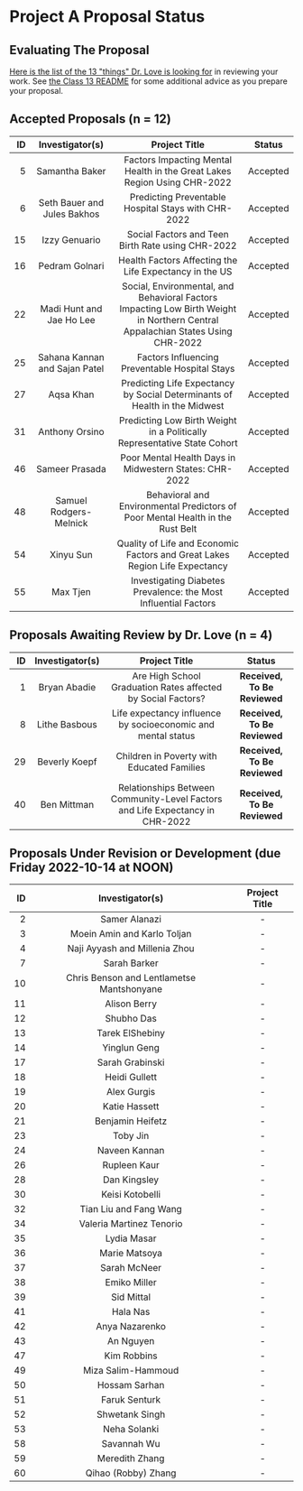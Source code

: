 # Project A Proposal Status

## Evaluating The Proposal

[Here is the list of the 13 "things" Dr. Love is looking for](https://thomaselove.github.io/431-projectA-2022/proposal.html#grading-the-proposal-13-things-were-looking-for) in reviewing your work. See [the Class 13 README](https://github.com/THOMASELOVE/431-classes-2022/blob/main/class13/README.md) for some additional advice as you prepare your proposal.

## Accepted Proposals (n = 12)

| ID | Investigator(s) | Project Title | Status |
| --: | :-------------: | :--------------------------: | :-------: |
| 5 | Samantha Baker | Factors Impacting Mental Health in the Great Lakes Region Using CHR-2022 | Accepted
| 6 | Seth Bauer and Jules Bakhos	| Predicting Preventable Hospital Stays with CHR-2022 | Accepted
| 15 | Izzy Genuario	| Social Factors and Teen Birth Rate using CHR-2022 | Accepted
| 16 | Pedram Golnari | Health Factors Affecting the Life Expectancy in the US | Accepted
| 22 | Madi Hunt and Jae Ho Lee | Social, Environmental, and Behavioral Factors Impacting Low Birth Weight in Northern Central Appalachian States Using CHR-2022 | Accepted
| 25 | Sahana Kannan and Sajan Patel |	Factors Influencing Preventable Hospital Stays | Accepted
| 27 | Aqsa Khan	| Predicting Life Expectancy by Social Determinants of Health in the Midwest | Accepted
| 31 | Anthony Orsino | Predicting Low Birth Weight in a Politically Representative State Cohort | Accepted
| 46 | Sameer Prasada |	Poor Mental Health Days in Midwestern States: CHR-2022 | Accepted
| 48 | Samuel Rodgers-Melnick | Behavioral and Environmental Predictors of Poor Mental Health in the Rust Belt | Accepted
| 54 | Xinyu Sun | Quality of Life and Economic Factors and Great Lakes Region Life Expectancy | Accepted
| 55 | Max Tjen | Investigating Diabetes Prevalence: the Most Influential Factors | Accepted

## Proposals Awaiting Review by Dr. Love (n = 4)

| ID | Investigator(s) | Project Title | Status |
| --: | :-------------: | :--------------------------: | :-------: |
| 1 | Bryan Abadie | Are High School Graduation Rates affected by Social Factors? | **Received, To Be Reviewed**
| 8 | Lithe Basbous | Life expectancy influence by socioeconomic and mental status | **Received, To Be Reviewed**
| 29 | Beverly Koepf | Children in Poverty with Educated Families | **Received, To Be Reviewed**
| 40 | Ben Mittman | Relationships Between Community-Level Factors and Life Expectancy in CHR-2022 | **Received, To Be Reviewed**

## Proposals Under Revision or Development (due Friday 2022-10-14 at NOON)

| ID | Investigator(s) | Project Title 
| --: | :-------------: | :--------------------------: | 
| 2 | Samer Alanazi | - | 
| 3 | Moein Amin and Karlo Toljan | - |
| 4	| Naji Ayyash and Millenia Zhou | - | 
| 7 | Sarah Barker | - | 
| 10 | Chris Benson and Lentlametse Mantshonyane | - | 
| 11 | Alison Berry | - | 
| 12 | Shubho Das | - |
| 13 | Tarek ElShebiny | - |
| 14 | Yinglun Geng | - |
| 17 | Sarah Grabinski | - |
| 18 | Heidi Gullett | - |
| 19 | Alex Gurgis | - | 
| 20 | Katie Hassett | - | 
| 21 | Benjamin Heifetz | - | 
| 23 | Toby Jin | - |
| 24 |	Naveen Kannan | - | 
| 26 | Rupleen Kaur | - |
| 28 | Dan Kingsley | - |
| 30 | Keisi Kotobelli | - |
| 32 | Tian Liu and Fang Wang | - | 
| 34 | Valeria Martinez Tenorio | - | 
| 35 | Lydia Masar | - | 
| 36 | Marie Matsoya | - |
| 37 | Sarah McNeer | - | 
| 38 | Emiko Miller | - |
| 39 | Sid Mittal | - |
| 41 | Hala Nas | - | 
| 42 | Anya Nazarenko | - |
| 43 | An Nguyen | - | 
| 47 | Kim Robbins | - |
| 49 | Miza Salim-Hammoud | - |
| 50 | Hossam Sarhan | - |
| 51 | Faruk Senturk | - | 
| 52 | Shwetank Singh | - | 
| 53 | Neha Solanki | - | 
| 58 | Savannah Wu | - |
| 59 | Meredith Zhang | - | 
| 60 | Qihao (Robby) Zhang | - |

